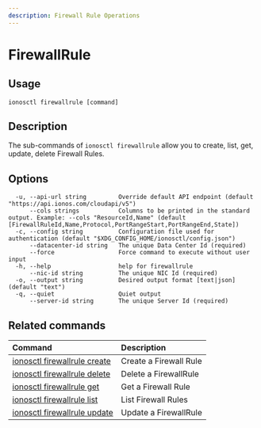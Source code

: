 ```yaml
---
description: Firewall Rule Operations
---
```


# FirewallRule

## Usage

```text
ionosctl firewallrule [command]
```

## Description

The sub-commands of `ionosctl firewallrule` allow you to create, list, get, update, delete Firewall Rules.

## Options

```text
  -u, --api-url string         Override default API endpoint (default "https://api.ionos.com/cloudapi/v5")
      --cols strings           Columns to be printed in the standard output. Example: --cols "ResourceId,Name" (default [FirewallRuleId,Name,Protocol,PortRangeStart,PortRangeEnd,State])
  -c, --config string          Configuration file used for authentication (default "$XDG_CONFIG_HOME/ionosctl/config.json")
      --datacenter-id string   The unique Data Center Id (required)
      --force                  Force command to execute without user input
  -h, --help                   help for firewallrule
      --nic-id string          The unique NIC Id (required)
  -o, --output string          Desired output format [text|json] (default "text")
  -q, --quiet                  Quiet output
      --server-id string       The unique Server Id (required)
```

## Related commands

| Command | Description |
| :--- | :--- |
| [ionosctl firewallrule create](create.md) | Create a Firewall Rule |
| [ionosctl firewallrule delete](delete.md) | Delete a FirewallRule |
| [ionosctl firewallrule get](get.md) | Get a Firewall Rule |
| [ionosctl firewallrule list](list.md) | List Firewall Rules |
| [ionosctl firewallrule update](update.md) | Update a FirewallRule |

